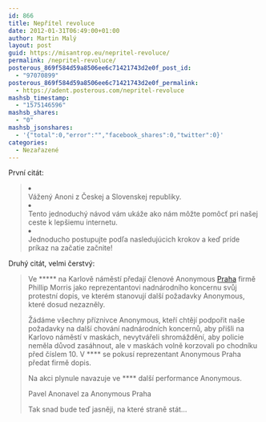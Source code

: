 ```yaml
---
id: 866
title: Nepřítel revoluce
date: 2012-01-31T06:49:00+01:00
author: Martin Malý
layout: post
guid: https://misantrop.eu/nepritel-revoluce/
permalink: /nepritel-revoluce/
posterous_869f584d59a8506ee6c71421743d2e0f_post_id:
  - "97070899"
posterous_869f584d59a8506ee6c71421743d2e0f_permalink:
  - https://adent.posterous.com/nepritel-revoluce
mashsb_timestamp:
  - "1575146596"
mashsb_shares:
  - "0"
mashsb_jsonshares:
  - '{"total":0,"error":"","facebook_shares":0,"twitter":0}'
categories:
  - Nezařazené
---
```

První citát:

> <li class="li1">
>   <div class="de1">
>     Vážený Anoni z Českej a Slovenskej republiky.
>   </div>
> </li>
> 
> <li class="li2">
>   <div class="de2">
>     Tento jednoduchý návod vám ukáže ako nám môžte pomôcť pri našej ceste k lepšiemu internetu.
>   </div>
> </li>
> 
> <li class="li1">
>   <div class="de1">
>     Jednoducho postupujte podľa nasledujúcich krokov a keď príde príkaz na začatie začnite!
>   </div>
> </li>

Druhý citát, velmi čerstvý:

> Ve \***** na Karlově náměstí předají členové Anonymous [Praha](https://www.stehovani-praha.com/) firmě Phillip Morris jako reprezentantovi nadnárodního koncernu svůj protestní dopis, ve kterém stanovují další požadavky Anonymous, které dosud nezazněly.
> 
> Žádáme všechny příznivce Anonymous, kteří chtějí podpořit naše požadavky na další chování nadnárodních koncernů, aby přišli na Karlovo náměstí v maskách, nevytvářeli shromáždění, aby policie neměla důvod zasáhnout, ale v maskách volně korzovali po chodníku před číslem 10. V \**** se pokusí reprezentant Anonymous Praha předat firmě dopis. </p> 
> 
> Na akci plynule navazuje ve \**** další performance Anonymous.</p> 
> 
> Pavel Anonavel za Anonymous Praha</p> 
Tak snad bude teď jasněji, na které straně stát&#8230;